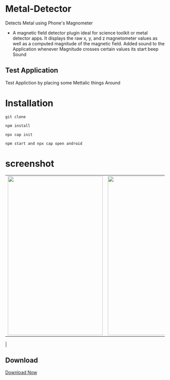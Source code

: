 # Metal-Detector
Detects Metal using Phone's Magnometer
* A magnetic field detector plugin ideal for science toolkit or metal detector apps.
It displays the raw x, y, and z magnetometer values as well as a computed magnitude of the magnetic field.
Added sound to the Application whenever Magnitude crosses certain values its start beep Sound 

## Test Application
Test Appliction by placing some Mettalic things Around 
# Installation
`git clone`

`npm install`

`npx cap init`

`npm start and npx cap open android`

# screenshot

|   | |
| ------------- | ------------- |
| <img src="https://user-images.githubusercontent.com/49001649/85206277-9a856880-b33e-11ea-8da8-ee57a049cc56.jpeg" width="300" height="500">  | <img src="https://user-images.githubusercontent.com/49001649/85206291-abce7500-b33e-11ea-8a5b-e8adec6ed8c3.jpeg" width="300" height="500">
 |

## Download 
[Download Now](https://drive.google.com/file/d/1P6MHw40GQnzXYoQInSx-e8jk63Q1tZzr/view?usp=sharing)

